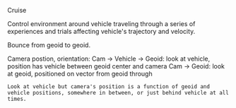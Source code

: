 Cruise

Control environment around vehicle traveling through a series of experiences and trials affecting vehicle's trajectory and velocity.

Bounce from geoid to geoid. 

Camera postion, orientation:
    Cam -> Vehicle -> Geoid: look at vehicle, position has vehicle between geoid center and camera
    Cam -> Geoid: look at geoid, positioned on vector from geoid through

    Look at vehicle but camera's position is a function of geoid and vehicle positions, somewhere in between, or just behind vehicle at all times.


